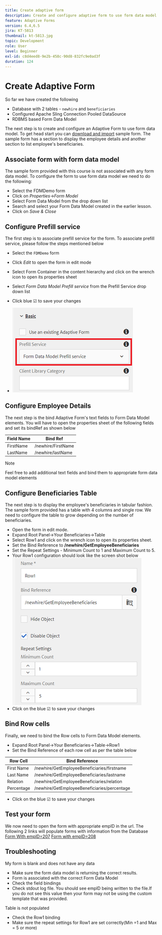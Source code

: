 ```yaml
---
title: Create adaptive form
description: Create and configure adaptive form to use form data model's prefill service
feature: Adaptive Forms
version: 6.4,6.5
jira: KT-5813
thumbnail: kt-5813.jpg
topic: Development
role: User
level: Beginner
exl-id: c8d4eed8-9e2b-458c-90d8-832fc9e0ad3f
duration: 124
---
```

# Create Adaptive Form

So far we have created the following

* Database with 2 tables - `newhire` and `beneficiaries`
* Configured Apache Sling Connection Pooled DataSource 
* RDBMS based Form Data Model

 The next step is to create and configure an Adaptive Form to use form data model.  To get head start you can [download and import](assets/fdm-demo-af.zip) sample form. The sample form has a section to display the employee details and another section to list employee's beneficiaries.
 
## Associate form with form data model

  The sample form provided with this course is not associated with any form data model. To configure the form to use form data model we need to do the following:

* Select the FDMDemo form
* Click on _Properties_->_Form Model_
* Select Form Data Model from the drop down list
* Search and select your Form Data Model created in the earlier lesson.
* Click on _Save & Close_

## Configure Prefill service

The first step is to associate prefill service for the form. To associate prefill service, please follow the steps mentioned below

* Select the `FDMDemo` form
* Click _Edit_ to open the form in edit mode
* Select Form Container in the content hierarchy and click on the wrench icon to open its properties sheet
* Select _Form Data Model Prefill service_ from the Prefill Service drop down list
* Click blue &#9745; to save your changes

* ![prefill-service](assets/fdm-prefill.png)

## Configure Employee Details

The next step is the bind Adaptive Form's text fields to Form Data Model elements. You will have to open the properties sheet of the following fields and set its bindRef as shown below


| Field Name | Bind Ref           |
|------------|--------------------|
| FirstName  | /newhire/FirstName |
| LastName   | /newhire/lastName  |

>[!NOTE]
>
>Feel free to add additional text fields and bind them to appropriate form data model elements

## Configure Beneficiaries Table

The next step is to display the employee's beneficiaries in tabular fashion. The sample form provided has a table with 4 columns and single row. We need to configure the table to grow depending on the number of beneficiaries.

* Open the form in edit mode.
* Expand Root Panel->Your Beneficiaries->Table
* Select Row1 and click on the wrench icon to open its properties sheet.
* Set the Bind Reference to **/newhire/GetEmployeeBeneficiaries**
* Set the Repeat Settings -  Minimum Count to 1 and Maximum Count to 5. 
* Your Row1 configuration should look like the screen shot below
![row-configure](assets/configure-row.PNG)
* Click on the blue &#9745; to save your changes

## Bind Row cells

Finally, we need to bind the Row cells to Form Data Model elements.

* Expand Root Panel->Your Beneficiaries->Table->Row1
* Set the Bind Reference of each row cell as per the table below

| Row Cell   | Bind Reference                               |
|------------|----------------------------------------------|
| First Name | /newhire/GetEmployeeBeneficiaries/firstname  |
| Last Name  | /newhire/GetEmployeeBeneficiaries/lastname   |
| Relation   | /newhire/GetEmployeeBeneficiaries/relation   |
| Percentage | /newhire/GetEmployeeBeneficiaries/percentage |

* Click on the blue &#9745; to save your changes

## Test your form

We now need to open the form with appropriate empID in the url. The following 2 links will populate forms with information from the Database
[Form With empID=207](http://localhost:4502/content/dam/formsanddocuments/fdmdemo/jcr:content?wcmmode=disabled&empID=207)
[Form with empID=208](http://localhost:4502/content/dam/formsanddocuments/fdmdemo/jcr:content?wcmmode=disabled&empID=208)

## Troubleshooting

My form is blank and does not have any data

* Make sure the form data model is returning the correct results.
* Form is associated with the correct Form Data Model
* Check the field bindings
* Check stdout log file. You should see empID being written to the file.If you do not see this value then your form may not be using the custom template that was provided. 

Table is not populated

* Check the Row1 binding
* Make sure the repeat settings for Row1 are set correctly(Min =1 and Max = 5 or more)
